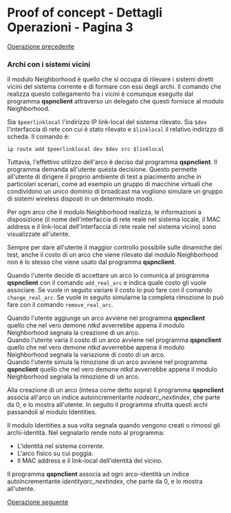 # Proof of concept - Dettagli Operazioni - Pagina 3

[Operazione precedente](DettagliOperazioni2.md)

### <a name="Archi_vicini"></a> Archi con i sistemi vicini

Il modulo Neighborhood è quello che si occupa di rilevare i sistemi diretti vicini del sistema corrente
e di formare con essi degli archi. Il comando che realizza questo collegamento fra i vicini è comunque
eseguito dal programma **qspnclient** attraverso un delegato che questi fornisce al modulo Neighborhood.

Sia `$peerlinklocal` l'indirizzo IP link-local del sistema rilevato. Sia `$dev` l'interfaccia di rete
con cui è stato rilevato e `$linklocal` il relativo indirizzo di scheda. Il comando è:

```
ip route add $peerlinklocal dev $dev src $linklocal
```

Tuttavia, l'effettivo utilizzo dell'arco è deciso dal programma **qspnclient**. Il programma demanda all'utente
questa decisione. Questo permette all'utente di dirigere il proprio ambiente di test a piacimento anche in
particolari scenari, come ad esempio un gruppo di macchine virtuali che condividono un unico dominio di broadcast
ma vogliono simulare un gruppo di sistemi wireless disposti in un determinato modo.

Per ogni arco che il modulo Neighborhood realizza, le informazioni a disposizione (il nome dell'interfaccia
di rete reale nel sistema locale, il MAC address e il link-local dell'interfaccia di rete reale nel
sistema vicino) sono visualizzate all'utente.

Sempre per dare all'utente il maggior controllo possibile sulle dinamiche del test, anche il costo
di un arco che viene rilevato dal modulo Neighborhood non è lo stesso che viene usato dal programma
**qspnclient**.

Quando l'utente decide di accettare un arco lo comunica al programma **qspnclient** con il comando
`add_real_arc` e indica quale costo gli vuole associare. Se vuole in seguito variare il costo
lo può fare con il comando `change_real_arc`. Se vuole in seguito simularne la completa rimozione
lo può fare con il comando `remove_real_arc`.

Quando l'utente aggiunge un arco avviene nel programma **qspnclient** quello che nel vero demone *ntkd* avverrebbe
appena il modulo Neighborhood segnala la creazione di un arco.  
Quando l'utente varia il costo di un arco avviene nel programma **qspnclient** quello che nel vero demone *ntkd* avverrebbe
appena il modulo Neighborhood segnala la variazione di costo di un arco.  
Quando l'utente simula la rimozione di un arco avviene nel programma **qspnclient** quello che nel vero demone *ntkd* avverrebbe
appena il modulo Neighborhood segnala la rimozione di un arco.

Alla creazione di un arco (intesa come detto sopra) il programma **qspnclient** associa all'arco un indice
autoincrementante *nodearc_nextindex*, che parte da 0, e lo mostra all'utente. In seguito il programma
sfrutta questi archi passandoli al modulo Identities.

Il modulo Identities a sua volta segnala quando vengono creati o rimossi gli archi-identità. Nel segnalarlo
rende noto al programma:

*   L'identità nel sistema corrente.
*   L'arco fisico su cui poggia.
*   Il MAC address e il link-local dell'identità del vicino.

Il programma **qspnclient** associa ad ogni arco-identità un indice
autoincrementante *identityarc_nextindex*, che parte da 0, e lo mostra all'utente.

[Operazione seguente](DettagliOperazioni4.md)
